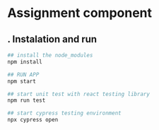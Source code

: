 # Assignment <Range /> component

## . Instalation and run
```bash
## install the node_modules
npm install

## RUN APP
npm start

## start unit test with react testing library
npm run test

## start cypress testing environment
npx cypress open
```
